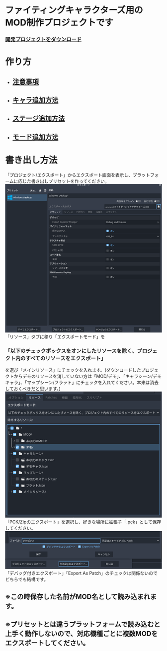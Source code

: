 # ファイティングキャラクターズ用のMOD制作プロジェクトです
 ### [開発プロジェクトをダウンロード](https://github.com/legisters-game/FCMOD/releases/tag/MOD%E9%96%8B%E7%99%BA)
# 作り方
  * ## [注意事項](作り方/注意事項.md)
  * ## [キャラ追加方法](作り方/キャラ追加方法.md)
  * ## [ステージ追加方法](作り方/マップ追加方法.md)
  * ## [モード追加方法](作り方/追加モード.md)
# 書き出し方法
  「プロジェクト/エクスポート」からエクスポート画面を表示し、プラットフォームに応じた書き出しプリセットを作ってください。<br>
  ![エクスポート画面](画像/エクスポート画面1.png)<br>
  「リソース」タブに移り「エクスポートモード」を
  ### 「以下のチェックボックスをオンにしたリソースを除く、プロジェクト内のすべてのリソースをエクスポート」
  を選び「メインリソース」にチェックを入れます。(ダウンロードしたプロジェクトからデモのリソースを消していない方は「MOD/デモ」、「キャラシーン/デモキャラ」、「マップシーン/フラット」にチェックを入れてください。本来は消去しておくべきだと思います。)<br>
  ![エクスポート画面](画像/エクスポート画面フィルタ.png)<br>「PCK/Zipのエクスポート」を選択し、好きな場所に拡張子「.pck」として保存してください。
  ![エクスポート画面](画像/エクスポート画面2.png)「デバッグ付きエクスポート」「Export As Patch」のチェックは関係ないのでどちらでも結構です。
  
  ## ※この時保存した名前がMOD名として読み込まれます。
  ## ※プリセットとは違うプラットフォームで読み込むと上手く動作しないので、対応機種ごとに複数MODをエクスポートしてください。
